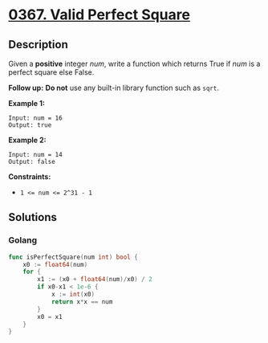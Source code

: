 # [0367. Valid Perfect Square](https://leetcode-cn.com/problems/valid-perfect-square/)



## Description


Given a **positive** integer *num*, write a function which returns True if *num* is a perfect square else False.

**Follow up:** **Do not** use any built-in library function such as `sqrt`.

 

**Example 1:**

```
Input: num = 16
Output: true
```

**Example 2:**

```
Input: num = 14
Output: false
```

 

**Constraints:**

- `1 <= num <= 2^31 - 1`



## Solutions

### Golang

```go
func isPerfectSquare(num int) bool {
    x0 := float64(num)
    for {
        x1 := (x0 + float64(num)/x0) / 2
        if x0-x1 < 1e-6 {
            x := int(x0)
            return x*x == num
        }
        x0 = x1
    }
}
```


